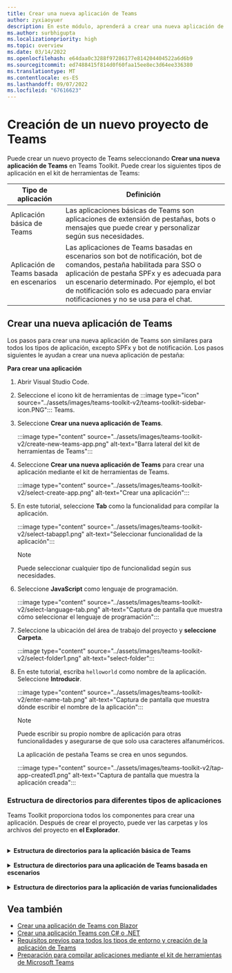 ```yaml
---
title: Crear una nueva aplicación de Teams
author: zyxiaoyuer
description: En este módulo, aprenderá a crear una nueva aplicación de Teams mediante el kit de herramientas de Teams.
ms.author: surbhigupta
ms.localizationpriority: high
ms.topic: overview
ms.date: 03/14/2022
ms.openlocfilehash: e64daa0c3288f97286177e814204404522a6d6b9
ms.sourcegitcommit: ed7488415f814d0f60faa15ee8ec3d64ee336380
ms.translationtype: MT
ms.contentlocale: es-ES
ms.lasthandoff: 09/07/2022
ms.locfileid: "67616623"
---
```

# <a name="create-a-new-teams-project"></a>Creación de un nuevo proyecto de Teams

Puede crear un nuevo proyecto de Teams seleccionando **Crear una nueva aplicación de Teams** en Teams Toolkit. Puede crear los siguientes tipos de aplicación en el kit de herramientas de Teams:

| Tipo de aplicación | Definición |
| --- | --- |
| Aplicación básica de Teams | Las aplicaciones básicas de Teams son aplicaciones de extensión de pestañas, bots o mensajes que puede crear y personalizar según sus necesidades. |
| Aplicación de Teams basada en escenarios | Las aplicaciones de Teams basadas en escenarios son bot de notificación, bot de comandos, pestaña habilitada para SSO o aplicación de pestaña SPFx y es adecuada para un escenario determinado. Por ejemplo, el bot de notificación solo es adecuado para enviar notificaciones y no se usa para el chat. |

## <a name="create-a-new-teams-app"></a>Crear una nueva aplicación de Teams

Los pasos para crear una nueva aplicación de Teams son similares para todos los tipos de aplicación, excepto SPFx y bot de notificación. Los pasos siguientes le ayudan a crear una nueva aplicación de pestaña:

**Para crear una aplicación**

1. Abrir Visual Studio Code.
1. Seleccione el icono kit de herramientas de :::image type="icon" source="../assets/images/teams-toolkit-v2/teams-toolkit-sidebar-icon.PNG"::: Teams.
1. Seleccione **Crear una nueva aplicación de Teams**.

   :::image type="content" source="../assets/images/teams-toolkit-v2/create-new-teams-app.png" alt-text="Barra lateral del kit de herramientas de Teams":::

1. Seleccione **Crear una nueva aplicación de Teams** para crear una aplicación mediante el kit de herramientas de Teams.

   :::image type="content" source="../assets/images/teams-toolkit-v2/select-create-app.png" alt-text="Crear una aplicación":::

1. En este tutorial, seleccione **Tab** como la funcionalidad para compilar la aplicación.

   :::image type="content" source="../assets/images/teams-toolkit-v2/select-tabapp1.png" alt-text="Seleccionar funcionalidad de la aplicación":::

   > [!NOTE]
   > Puede seleccionar cualquier tipo de funcionalidad según sus necesidades.

1. Seleccione **JavaScript** como lenguaje de programación.

    :::image type="content" source="../assets/images/teams-toolkit-v2/select-language-tab.png" alt-text="Captura de pantalla que muestra cómo seleccionar el lenguaje de programación":::

1. Seleccione la ubicación del área de trabajo del proyecto y **seleccione Carpeta**.

    :::image type="content" source="../assets/images/teams-toolkit-v2/select-folder1.png" alt-text="select-folder":::

1. En este tutorial, escriba `helloworld` como nombre de la aplicación. Seleccione **Introducir**.

   :::image type="content" source="../assets/images/teams-toolkit-v2/enter-name-tab.png" alt-text="Captura de pantalla que muestra dónde escribir el nombre de la aplicación":::

   > [!NOTE]
   > Puede escribir su propio nombre de aplicación para otras funcionalidades y asegurarse de que solo usa caracteres alfanuméricos.

   La aplicación de pestaña Teams se crea en unos segundos.

    :::image type="content" source="../assets/images/teams-toolkit-v2/tap-app-created1.png" alt-text="Captura de pantalla que muestra la aplicación creada":::

### <a name="directory-structure-for-different-app-types"></a>Estructura de directorios para diferentes tipos de aplicaciones

Teams Toolkit proporciona todos los componentes para crear una aplicación. Después de crear el proyecto, puede ver las carpetas y los archivos del proyecto en **el Explorador**.

<br>
<details>
<summary><b>Estructura de directorios para la aplicación básica de Teams</b></summary>

Tiene tres tipos diferentes de aplicación básica de Teams y la estructura de directorios es similar para todos los tipos de aplicaciones. En el ejemplo siguiente se muestra una estructura básica de directorios de aplicación de pestaña de Teams:

| Nombre de la carpeta | Contenido |
| --- | --- |
| `.fx/configs` | Archivos de configuración que el usuario puede personalizar para la aplicación teams. |
| - `.fx/configs/config.<envName>.json` | Archivo de configuración para cada entorno. |
| - `.fx/configs/azure.parameters.<envName>.json` | Archivo de parámetros para el aprovisionamiento de Azure BICEP para cada entorno. |
| - `.fx/configs/projectSettings.json` | Configuración global del proyecto que se aplica a todos los entornos. |
| `tabs` | Código para la funcionalidad Tab necesaria en tiempo de ejecución, como el aviso de privacidad, los términos de uso y las pestañas de configuración. |
| - `tabs/src/index.jsx` | Punto de entrada para la aplicación front-end, donde se representa el componente principal de la aplicación con `ReactDOM.render()` |
| - `tabs/src/components/App.jsx` | Código para controlar el enrutamiento de direcciones URL en la aplicación. Llama al [SDK del cliente de JavaScript de Microsoft Teams](../tabs/how-to/using-teams-client-sdk.md) para establecer la comunicación entre la aplicación y Teams. |
| - `tabs/src/components/Tab.jsx` | Código para implementar la interfaz de usuario de la aplicación. |
| - `tabs/src/components/TabConfig.jsx` | Código para implementar la interfaz de usuario que configura la aplicación. |
| `templates/appPackage` | Archivos de plantilla de manifiesto de aplicación e iconos de aplicación: color.png y outline.png. |
| - `templates/appPackage/manifest.template.json` | Manifiesto de aplicación para ejecutar la aplicación en un entorno local o remoto.  |
| `templates/azure` | Archivos de plantilla de BICEP |

> [!NOTE]
> Si tiene una aplicación de extensión de bot o mensaje, se agregan carpetas pertinentes a la estructura de directorios.

Para obtener más información sobre la estructura de directorios de los distintos tipos de aplicaciones básicas de Teams, consulte la tabla siguiente:

| Tipo de aplicación | Vínculos |
| --- | --- |
| Para la aplicación de pestaña | [Cree su primera aplicación de pestaña con JavaScript](../sbs-gs-javascript.yml) |
| Para la aplicación bot | [Cree su primera aplicación de bot con JavaScript](../sbs-gs-bot.yml) |
| Para la aplicación de extensión de mensaje | [Cree su primera aplicación de extensión de mensajes con JavaScript](../sbs-gs-msgext.yml) |

</details>
<br>
<details>
<summary><b>Estructura de directorios para una aplicación de Teams basada en escenarios</b></summary>

Tiene cuatro tipos diferentes de aplicaciones de Teams basadas en escenarios y la estructura de directorios es similar para todos los tipos de aplicaciones. En el ejemplo siguiente se muestra una estructura de directorio de la aplicación teams del bot de notificación basada en escenarios:

La nueva carpeta del proyecto contiene el siguiente contenido:

| Nombre de la carpeta | Contenido |
| --- | --- |
| `.fx` | Configuración de nivel de proyecto, configuración e información del entorno |
| `.vscode` | Archivos de código de VS para la depuración local |
| `bot` | Código fuente del bot |
| `templates` | Plantillas para el manifiesto de aplicación de Teams y los recursos de Azure correspondientes |

La implementación de notificación principal en la carpeta **bot** y contiene:

| Nombre de archivo | Contenido |
| --- | --- |
| `src/adaptiveCards/` | Plantillas para tarjeta adaptable  |
| `src/internal/` | Código de inicialización generado para la funcionalidad de notificación |
| `src/index.*s` | El punto de entrada para controlar los mensajes del bot y enviar notificaciones |
| `.gitignore` | Archivo para excluir archivos locales del proyecto de bot |
| `package.json` | El archivo de paquete npm para el proyecto de bot |

> [!NOTE]
> Si tiene un bot de comandos, una pestaña habilitada para SSO o una aplicación de pestaña SPFx, se agregan carpetas pertinentes a la estructura de directorios.

Para obtener más información sobre la estructura de directorios de diferentes tipos de aplicaciones de Teams basadas en escenarios, consulte la tabla siguiente:

| Tipo de aplicación | Vínculos |
| --- | --- |
| Para la aplicación de bot de notificación | [Enviar notificación a Teams](../sbs-gs-notificationbot.yml) |
| Para la aplicación de bot de comandos | [Crear un bot de comandos](../sbs-gs-commandbot.yml) |
| Para la aplicación de pestaña SPFx | [Crear una aplicación Teams con SPFx](../sbs-gs-spfx.yml) |

</details>
<br>
<details>
<summary><b>Estructura de directorios para la aplicación de varias funcionalidades</b></summary>

Puede agregar más características a la aplicación de Teams existente mediante agregar características. Por ejemplo, si agrega una aplicación de bot a la aplicación de pestaña existente, Teams Toolkit agrega la carpeta del bot con los archivos y el código pertinentes.

En la imagen siguiente se muestra la estructura de directorios de la aplicación de tabulación:

   :::image type="content" source="../assets/images/teams-toolkit-v2/tabapp-directory.png" alt-text="Estructura del directorio de la aplicación de tabulación":::

En la imagen siguiente se muestra la estructura de directorios de la aplicación de pestaña con la característica bot:

   :::image type="content" source="../assets/images/teams-toolkit-v2/tab-app-with-bot-app.png" alt-text="Tab app with bot app directory structure (Aplicación de tabulación con estructura de directorio de aplicación de bot)":::

</details>

## <a name="see-also"></a>Vea también

* [Crear una aplicación de Teams con Blazor](../sbs-gs-blazorupdate.yml)
* [Crear una aplicación Teams con C# o .NET](../sbs-gs-csharp.yml)
* [Requisitos previos para todos los tipos de entorno y creación de la aplicación de Teams](tools-prerequisites.md)
* [Preparación para compilar aplicaciones mediante el kit de herramientas de Microsoft Teams](build-environments.md)
